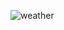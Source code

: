 

![weather](https://user-images.githubusercontent.com/69325676/156899119-6893b046-2103-4e8e-b6e1-f8f95e36d0af.PNG)
